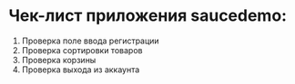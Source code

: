 # Чек-лист приложения saucedemo:
1. Проверка поле ввода регистрации
2. Проверка сортировки товаров
3. Проверка корзины
4. Проверка выхода из аккаунта